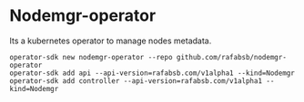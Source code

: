 # Nodemgr-operator

Its a kubernetes operator to manage nodes metadata.

```shell
operator-sdk new nodemgr-operator --repo github.com/rafabsb/nodemgr-operator
operator-sdk add api --api-version=rafabsb.com/v1alpha1 --kind=Nodemgr
operator-sdk add controller --api-version=rafabsb.com/v1alpha1 --kind=Nodemgr
```
